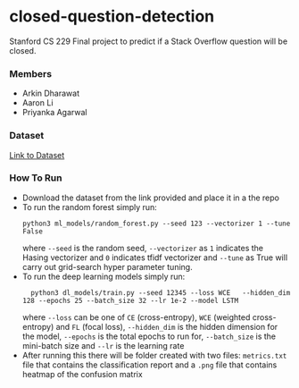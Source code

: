 # closed-question-detection
Stanford CS 229 Final project to predict if a Stack Overflow question will be closed.

### Members
- Arkin Dharawat
- Aaron Li
- Priyanka Agarwal

### Dataset
[Link to Dataset](https://drive.google.com/file/d/16qjabPSavM8DRulRJ2edvEQxIQwOHApb/view?usp=sharing)

### How To Run
  - Download the dataset from the link provided and place it in a the repo
  - To run the random forest simply run:
    ```shell script
    python3 ml_models/random_forest.py --seed 123 --vectorizer 1 --tune False
    ```
    where `--seed` is the random seed, `--vectorizer` as `1` indicates the Hasing vectorizer and `0` indicates tfidf vectorizer and `--tune` as True will carry out grid-search hyper parameter tuning.
  -  To run the deep learning models simply run:
      ```shell script
        python3 dl_models/train.py --seed 12345 --loss WCE   --hidden_dim 128 --epochs 25 --batch_size 32 --lr 1e-2 --model LSTM    
     ```
      where `--loss` can be one of `CE` (cross-entropy), `WCE` (weighted cross-entropy) and `FL` (focal loss),  `--hidden_dim` is the hidden dimension for the model, `--epochs` is the total epochs to run for, `--batch_size` is the mini-batch size and `--lr` is the learning rate
  - After running this there will be folder created with two files: `metrics.txt` file that contains the classification report and a `.png` file that contains heatmap of the confusion matrix
    